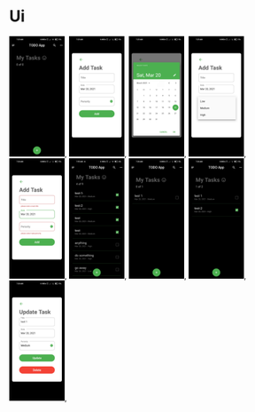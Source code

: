 
# Ui
<img src = "images/1.jpg" width ="100" heigh = "300">,
<img src = "images/2.jpg" width ="100" heigh = "300">,
<img src = "images/3.jpg" width ="100" heigh = "300">,
<img src = "images/4.jpg" width ="100" heigh = "300">,
<img src = "images/5.jpg" width ="100" heigh = "300">,
<img src = "images/9.jpg" width ="100" heigh = "300">,
<img src = "images/6.jpg" width ="100" heigh = "300">,
<img src = "images/7.jpg" width ="100" heigh = "300">,
<img src = "images/8.jpg" width ="100" heigh = "300">,


